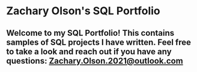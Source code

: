 # Zachary Olson's SQL Portfolio

## Welcome to my SQL Portfolio! This contains samples of SQL projects I have written. Feel free to take a look and reach out if you have any questions: Zachary.Olson.2021@outlook.com
